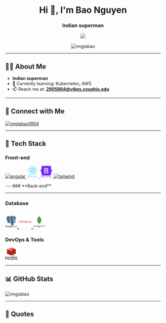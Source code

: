 <h1 align="center">Hi 👋, I'm Bao Nguyen</h1>
<h3 align="center">Indian superman</h3>

<p align="center">
  <img src="https://readme-typing-svg.demolab.com?font=Fira+Code&weight=500&size=24&pause=1000&color=FF6464&center=true&vCenter=true&width=600&lines=Debugging+by+Relax;Backend+Engineer+%7C+Java+%26+Spring+Boot+%7C+Cloud+%7C+DevOps" />
</p>

<p align="center">
  <img src="https://komarev.com/ghpvc/?username=nngiabao&label=Profile%20views&color=0e75b6&style=flat" alt="nngiabao" />
</p>

---

## 👨‍💻 About Me
- **Indian superman**
- 🌱 Currently learning: Kubernetes, AWS  
- 📫 Reach me at: **2905864@vikes.csuohio.edu**

---

## 🔗 Connect with Me

<p align="left">
  <a href="https://www.leetcode.com/nngiabao1904" target="_blank">
    <img align="center" src="https://raw.githubusercontent.com/rahuldkjain/github-profile-readme-generator/master/src/images/icons/Social/leet-code.svg" alt="nngiabao1904" height="30" width="40" />
  </a>
</p>

---

## 🚀 Tech Stack

<!-- Your full tech stack icons section goes here -->
### **Front-end**
<p align="left">
  <a href="https://angular.io" target="_blank" rel="noreferrer"> <img src="https://angular.io/assets/images/logos/angular/angular.svg" alt="angular" width="40" height="40"/> </a>
   <a href="https://reactjs.org/" target="_blank" rel="noreferrer"> <img src="https://raw.githubusercontent.com/devicons/devicon/master/icons/react/react-original-wordmark.svg" alt="react" width="40" height="40"/> </a>
<a href="https://getbootstrap.com" target="_blank" rel="noreferrer"> <img src="https://raw.githubusercontent.com/devicons/devicon/master/icons/bootstrap/bootstrap-plain-wordmark.svg" alt="bootstrap" width="40" height="40"/> </a>
<a href="https://tailwindcss.com/" target="_blank" rel="noreferrer"> <img src="https://www.vectorlogo.zone/logos/tailwindcss/tailwindcss-icon.svg" alt="tailwind" width="40" height="40"/> </a>

</p>
---
### **Back-end**

---
### **Database** 
<a href="https://www.postgresql.org" target="_blank" rel="noreferrer"> <img src="https://raw.githubusercontent.com/devicons/devicon/master/icons/postgresql/postgresql-original-wordmark.svg" alt="postgresql" width="40" height="40"/> </a>
<a href="https://www.oracle.com/" target="_blank" rel="noreferrer"> <img src="https://raw.githubusercontent.com/devicons/devicon/master/icons/oracle/oracle-original.svg" alt="oracle" width="40" height="40"/> </a>
<a href="https://www.mongodb.com/" target="_blank" rel="noreferrer"> <img src="https://raw.githubusercontent.com/devicons/devicon/master/icons/mongodb/mongodb-original-wordmark.svg" alt="mongodb" width="40" height="40"/> </a> 
---
### **DevOps & Tools**
<a href="https://redis.io" target="_blank" rel="noreferrer"> <img src="https://raw.githubusercontent.com/devicons/devicon/master/icons/redis/redis-original-wordmark.svg" alt="redis" width="40" height="40"/> </a>


---

## 📊 GitHub Stats

<p>
  <img align="center" src="https://github-readme-stats.vercel.app/api/top-langs?username=nngiabao&show_icons=true&locale=en&layout=compact" alt="nngiabao" />
</p>

---

## 🌟 Quotes

